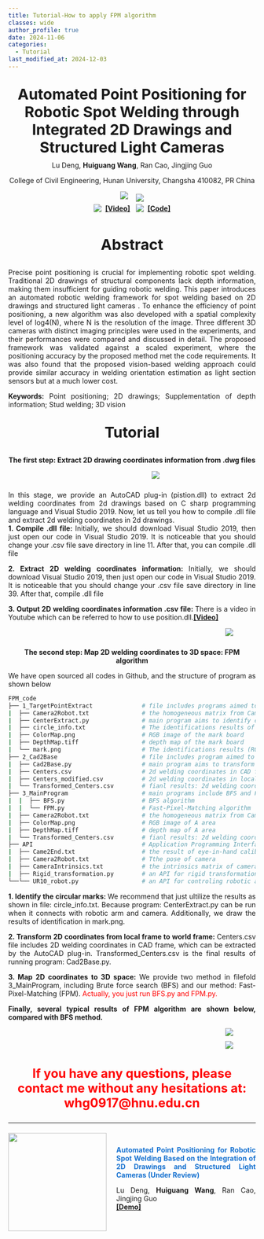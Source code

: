 ```yaml
---
title: Tutorial-How to apply FPM algorithm
classes: wide
author_profile: true
date: 2024-11-06
categories: 
  - Tutorial
last_modified_at: 2024-12-03
---
```



<div style="text-align: center;">
  <p style="font-size: 30px; font-weight: bold; margin-bottom: 5px;">
    Automated Point Positioning for Robotic Spot Welding through Integrated 2D Drawings and Structured Light Cameras<br/>
  </p>
  <p style="margin-top: 10px;">Lu Deng, <strong>Huiguang Wang</strong>, Ran Cao, Jingjing Guo</p>
  <p style="margin-top: 10px;">College of Civil Engineering, Hunan University, Changsha 410082, PR China</p>

  <div style="display: flex; justify-content: center; align-items: center; width: 200px; margin: 0 auto;">
    <img src="/web_resources/Hunan_University.svg" style="max-width: 100%; height: auto; margin-bottom: 10px;" />
    &nbsp;&nbsp;&nbsp;&nbsp;
    <img src="/web_resources/dengteam.png" style="max-width: 100%; height: auto; margin-bottom: 0px;" />
  </div>

</div>




<div style="display: flex; justify-content: center; align-items: center;">
  <a href="https://youtu.be/-3JwZIYJyXY?si=GirI83uAahH1MXck"><img src="/web_resources\youtube.svg" style="max-width: 40px; height: auto;" /></a> &nbsp;&nbsp;<a href="https://youtu.be/-3JwZIYJyXY?si=GirI83uAahH1MXck"><strong>[Video]</strong></a>
  &nbsp;&nbsp;&nbsp;
  <a href="https://github.com/huiguangwang"><img src="/web_resources\github.svg" style="max-width: 30px; height: auto;" /></a> &nbsp;&nbsp;<a href="https://github.com/huiguangwang"><strong>[Code]</strong></a>
</div>

<br>

<div style="text-align: center;">
  <p style="font-size: 30px; font-weight: bold;">
    Abstract
  </p>
</div>

<div style="text-align: justify;">
  <p style="margin-top: 10px;">Precise point positioning is crucial for implementing robotic spot welding. Traditional 2D drawings of structural components lack depth information, making them insufficient for guiding robotic welding. This paper introduces an automated robotic welding framework for spot welding based on 2D drawings and structured light cameras . To enhance the efficiency of point positioning, a new algorithm was also developed with a spatial complexity level of log4(N), where N is the resolution of the image. Three different 3D cameras with distinct imaging principles were used in the experiments, and their performances were compared and discussed in detail. The proposed framework was validated against a scaled experiment, where the positioning accuracy by the proposed method met the code requirements. It was also found that the proposed vision-based welding approach could provide similar accuracy in welding orientation estimation as light section sensors but at a much lower cost.
  </p>
  <p><strong>Keywords:</strong> Point positioning; 2D drawings; Supplementation of depth information; Stud welding; 3D vision
  </p>
</div>



<div style="text-align: center;">
  <p style="font-size: 30px; font-weight: bold;">
    Tutorial
  </p>
</div>

<div style="text-align: center;">
  <p><strong>The first step: Extract 2D drawing coordinates information from .dwg files</strong>
  </p>
</div>

<div style="display: flex; justify-content: center; align-items: center; width: 600px; margin: 0 auto;">
  <img src="/web_resources\post\FPM_paper\Snipaste_2024-12-05_15-43-40.png" style="max-width: 100%; height: auto; margin-bottom: 10px;" />
</div>

<div style="text-align: justify;">
  
  In this stage, we provide an AutoCAD plug-in (pistion.dll) to extract 2d welding coordinates from 2d drawings based on C sharp programming language and Visual Studio 2019. Now, let us tell you how to compile .dll file and extract 2d welding coordinates in 2d drawings.<br>
  <strong>1. Compile .dll file: </strong>Initially, we should download Visual Studio 2019, then just open our code in Visual Studio 2019. It is noticeable that you should change your .csv file save directory in line 11. After that, you can compile .dll file<br>

  <strong>2. Extract 2D welding coordinates information: </strong>Initially, we should download Visual Studio 2019, then just open our code in Visual Studio 2019. It is noticeable that you should change your .csv file save directory in line 39. After that, compile .dll file<br>

  <strong>3. Output 2D welding coordinates information .csv file: </strong>There is a video in Youtube which can be referred to how to use position.dll.<a href="https://youtu.be/-3JwZIYJyXY?si=GirI83uAahH1MXck"><strong>[Video]</strong></a>  
  <div style="display: flex; justify-content: center; align-items: center; width: 900px; margin: 0 auto;">
    <img src="/web_resources\post\FPM_paper\plug_in_tutorial.png" style="max-width: 100%; height: auto; margin-bottom: 10px;" />
  </div>
</div>

<div style="text-align: center;">
  <p><strong>The second step: Map 2D welding coordinates to 3D space: FPM algorithm</strong>
  </p>
</div>

<div style="text-align: justify;">
  
  <p>
  We have open sourced all codes in Github, and the structure of program as shown below <br>
  </p>

</div>


```bash
FPM_code
├── 1_TargetPointExtract              # file includes programs aimed to identify mark board
|  ├── Camera2Robot.txt               # the homogeneous matrix from Camera frame to robotic arm world frame
|  ├── CenterExtract.py               # main program aims to identify circular marks
|  ├── circle_info.txt                # The identifications results of Hough-Transformation Method
|  ├── ColorMap.png                   # RGB image of the mark board
|  ├── DepthMap.tiff                  # depth map of the mark board
|  └── mark.png                       # The identifications results (RGB image)of Hough-Transformation Method
├── 2_Cad2Base                        # file includes program aimed to transform 2D coordinate from local frame to world frame
|  ├── Cad2Base.py                    # main program aims to transform 2D coordinate from local frame to world frame
|  ├── Centers.csv                    # 2d welding coordinates in CAD frame
|  ├── Centers_modified.csv           # 2d welding coordinates in local frame
|  └── Transformed_Centers.csv        # fianl results: 2d welding coordinates in world frame
├── 3_MainProgram                     # main programs include BFS and FPM algorithm to map 2D coordinates
|  |  ├── BFS.py                      # BFS algorithm
|  |  └── FPM.py                      # Fast-Pixel-Matching algorithm
|  ├── Camera2Robot.txt               # the homogeneous matrix from Camera frame to robotic arm world frame (A area)
|  ├── ColorMap.png                   # RGB image of A area
|  ├── DepthMap.tiff                  # depth map of A area
|  └── Transformed_Centers.csv        # fianl results: 2d welding coordinates in world frame
├── API                               # Application Programming Interface
|  ├── Came2End.txt                   # the result of eye-in-hand calibration
|  ├── Camera2Robot.txt               # Tthe pose of camera
|  ├── CameraIntrinsics.txt           # the intrinsics matrix of camera
|  ├── Rigid_transformation.py        # an API for rigid transformation
└──└── UR10_robot.py                  # an API for controling robotic arm
```


<div style="text-align: justify;">
  <p><strong>1. Identify the circular marks: </strong>We recommend that just ultilize the results as shown in file: circle_info.txt. Because program: CenterExtract.py can be run when it connects with robotic arm and camera. Additionally, we draw the results of identification in mark.png.<br></p>

  <p><strong>2. Transform 2D coordinates from local frame to world frame: </strong>Centers.csv file includes 2D welding coordinates in CAD frame, which can be extracted by the AutoCAD plug-in. Transformed_Centers.csv is the final results of running program: Cad2Base.py.<br></p>

  <p><strong>3. Map 2D coordinates to 3D space: </strong>We provide two method in filefold 3_MainProgram, including Brute force search (BFS) and our method: Fast-Pixel-Matching (FPM). <font color='red'>Actually, you just run BFS.py and FPM.py.</font><br>

  </p>
</div>


<div style="text-align: justify;">
  <p><strong>Finally, several typical results of FPM algorithm are shown below, compared with BFS method.</strong><br>
  </p>
    <div style="display: flex; justify-content: center; align-items: center; width: 900px; margin: 0 auto;">
      <img src="/web_resources\post\FPM_paper\efficiency.png" style="max-width: 100%; height: auto; margin-bottom: 10px;" />
    </div>
    <div style="display: flex; justify-content: center; align-items: center; width: 900px; margin: 0 auto;">
      <img src="/web_resources\post\FPM_paper\efficiency_table.png" style="max-width: 100%; height: auto; margin-bottom: 10px;" />
    </div>
</div>




<div style="text-align: center;">
  <p style="color: red; font-size: 25px; font-weight: bold;">
    If you have any questions, please contact me without any hesitations at: whg0917@hnu.edu.cn
  </p>
</div>









<hr>

<div style="display: flex; align-items: center; margin-top: 20px; margin-bottom: 20px;">
  <img src="/web_resources\publication\picture\第二篇文章.png" style="flex-shrink: 0; width: 200px; margin-right: 20px;"/>
  <div style="text-align: justify;">
    <span style="color:#1772d0; display: block; margin-bottom: 10px;">
      <b>Automated Point Positioning for Robotic Spot Welding Based on the Integration of 2D Drawings and Structured Light Cameras (Under Review)</b>
    </span>
    <p>
      Lu Deng, <strong>Huiguang Wang</strong>,  Ran Cao, Jingjing Guo
      <br/>        
      <a href="https://youtu.be/-3JwZIYJyXY?si=GirI83uAahH1MXck"><b>[Demo]</b></a>
      <!-- <a href="https://huiguangwang.top/file/Code_FPM.rar"><b>[Code]</b></a> -->
      <br/>
    </p>
  </div>
</div>



